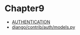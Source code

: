 # Chapter9

* [AUTHENTICATION](https://github.com/django/django/blob/master/django/conf/global_settings.py#LC493)
* [django/contrib/auth/models.py](https://github.com/django/django/blob/master/django/contrib/auth/models.py#LC288)
